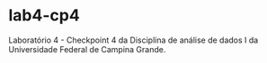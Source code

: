 # lab4-cp4
Laboratório 4 - Checkpoint 4 da Disciplina de análise de dados I da Universidade Federal de Campina Grande.
